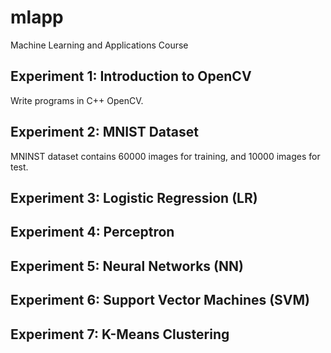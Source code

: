 # mlapp
Machine Learning and Applications Course

## Experiment 1: Introduction to OpenCV

Write programs in C++ OpenCV.

## Experiment 2: MNIST Dataset

MNINST dataset contains 60000 images for training, and 10000 images for test.

## Experiment 3: Logistic Regression (LR)
## Experiment 4: Perceptron
## Experiment 5: Neural Networks (NN)
## Experiment 6: Support Vector Machines (SVM)
## Experiment 7: K-Means Clustering
